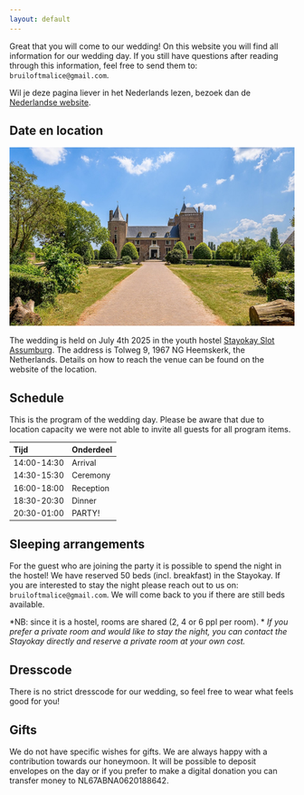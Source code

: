 ```yaml
---
layout: default
---
```


Great that you will come to our wedding!
On this website you will find all information for our wedding day.
If you still have questions after reading through this information, feel free to send them to: `bruiloftmalice@gmail.com`.

Wil je deze pagina liever in het Nederlands lezen, bezoek dan de [Nederlandse website](index.md).

## Date en location 

![Slot Assumburg](images/kasteel_small.jpg)

The wedding is held on July 4th 2025 in the youth hostel [Stayokay Slot Assumburg](https://www.stayokay.com/en/hostel/heemskerk).
The address is Tolweg 9, 1967 NG Heemskerk, the Netherlands.
Details on how to reach the venue can be found on the website of the location.

## Schedule
This is the program of the wedding day. Please be aware that due to location capacity we were not able to invite all guests for all program items.

| Tijd            | Onderdeel         |
|:----------------|:------------------|
| 14:00-14:30     | Arrival           |
| 14:30-15:30     | Ceremony          |
| 16:00-18:00     | Reception         |
| 18:30-20:30     | Dinner            |
| 20:30-01:00     | PARTY!            |

## Sleeping arrangements
For the guest who are joining the party it is possible to spend the night in the hostel! 
We have reserved 50 beds (incl. breakfast) in the Stayokay. 
If you are interested to stay the night please reach out to us on: `bruiloftmalice@gmail.com`.
We will come back to you if there are still beds available. 

*NB: since it is a hostel, rooms are shared (2, 4 or 6 ppl per room). *
*If you prefer a private room and would like to stay the night, you can contact the Stayokay directly and reserve a private room at your own cost.* 

## Dresscode
There is no strict dresscode for our wedding, so feel free to wear what feels good for you!

## Gifts
We do not have specific wishes for gifts. We are always happy with a contribution towards our honeymoon. 
It will be possible to deposit envelopes on the day or if you prefer to make a digital donation you can transfer money to NL67ABNA0620188642.
